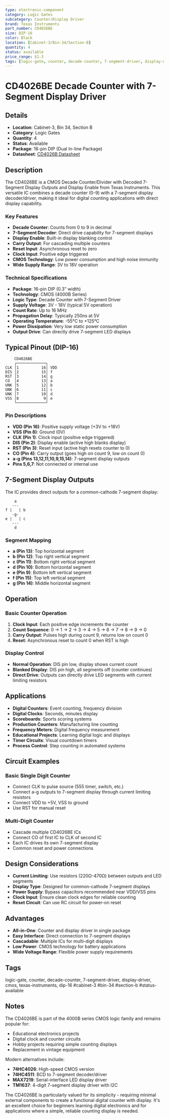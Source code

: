 ```yaml
---
type: electronic-component
category: Logic Gates
subcategory: Counter/Display Driver
brand: Texas Instruments
part_number: CD4026BE
size: DIP-16
color: Black
location: [Cabinet-3/Bin-34/Section-B]
quantity: 4
status: available
price_range: $1-3
tags: [logic-gate, counter, decade-counter, 7-segment-driver, display-driver, cmos, texas-instruments, dip-16, cabinet-3, bin-34, section-b, status-available]
---
```


# CD4026BE Decade Counter with 7-Segment Display Driver

## Details

- **Location**: Cabinet-3, Bin 34, Section B
- **Category**: Logic Gates
- **Quantity**: 4
- **Status**: Available
- **Package**: 16-pin DIP (Dual In-line Package)
- **Datasheet**: [CD4026B Datasheet](https://www.ti.com/lit/gpn/cd4026b)

## Description

The CD4026BE is a CMOS Decade Counter/Divider with Decoded 7-Segment Display Outputs and Display Enable from Texas Instruments. This versatile IC combines a decade counter (0-9) with a 7-segment display decoder/driver, making it ideal for digital counting applications with direct display capability.

### Key Features

- **Decade Counter**: Counts from 0 to 9 in decimal
- **7-Segment Decoder**: Direct drive capability for 7-segment displays
- **Display Enable**: Built-in display blanking control
- **Carry Output**: For cascading multiple counters
- **Reset Input**: Asynchronous reset to zero
- **Clock Input**: Positive edge triggered
- **CMOS Technology**: Low power consumption and high noise immunity
- **Wide Supply Range**: 3V to 18V operation

### Technical Specifications

- **Package**: 16-pin DIP (0.3" width)
- **Technology**: CMOS (4000B Series)
- **Logic Type**: Decade Counter with 7-Segment Driver
- **Supply Voltage**: 3V - 18V (typical 5V operation)
- **Count Rate**: Up to 16 MHz
- **Propagation Delay**: Typically 250ns at 5V
- **Operating Temperature**: -55°C to +125°C
- **Power Dissipation**: Very low static power consumption
- **Output Drive**: Can directly drive 7-segment LED displays

## Typical Pinout (DIP-16)

```
    CD4026BE
    ┌─────────────┐
CLK │1          16│ VDD
DIS │2          15│ f
RST │3          14│ g
CO  │4          13│ a
UNK │5          12│ b
UNK │6          11│ c
UNK │7          10│ d
VSS │8           9│ e
    └─────────────┘
```

### Pin Descriptions

- **VDD (Pin 16)**: Positive supply voltage (+3V to +18V)
- **VSS (Pin 8)**: Ground (0V)
- **CLK (Pin 1)**: Clock input (positive edge triggered)
- **DIS (Pin 2)**: Display enable (active high blanks display)
- **RST (Pin 3)**: Reset input (active high resets counter to 0)
- **CO (Pin 4)**: Carry output (goes high on count 9, low on count 0)
- **a-g (Pins 13,12,11,10,9,15,14)**: 7-segment display outputs
- **Pins 5,6,7**: Not connected or internal use

## 7-Segment Display Outputs

The IC provides direct outputs for a common-cathode 7-segment display:

```
    a
   ---
f |   | b
   -g-
e |   | c
   ---
    d
```

### Segment Mapping
- **a (Pin 13)**: Top horizontal segment
- **b (Pin 12)**: Top right vertical segment
- **c (Pin 11)**: Bottom right vertical segment
- **d (Pin 10)**: Bottom horizontal segment
- **e (Pin 9)**: Bottom left vertical segment
- **f (Pin 15)**: Top left vertical segment
- **g (Pin 14)**: Middle horizontal segment

## Operation

### Basic Counter Operation
1. **Clock Input**: Each positive edge increments the counter
2. **Count Sequence**: 0 → 1 → 2 → 3 → 4 → 5 → 6 → 7 → 8 → 9 → 0
3. **Carry Output**: Pulses high during count 9, returns low on count 0
4. **Reset**: Asynchronous reset to count 0 when RST is high

### Display Control
- **Normal Operation**: DIS pin low, display shows current count
- **Blanked Display**: DIS pin high, all segments off (counter continues)
- **Direct Drive**: Outputs can directly drive LED segments with current limiting resistors

## Applications

- **Digital Counters**: Event counting, frequency division
- **Digital Clocks**: Seconds, minutes display
- **Scoreboards**: Sports scoring systems
- **Production Counters**: Manufacturing line counting
- **Frequency Meters**: Digital frequency measurement
- **Educational Projects**: Learning digital logic and displays
- **Timer Circuits**: Visual countdown timers
- **Process Control**: Step counting in automated systems

## Circuit Examples

### Basic Single Digit Counter
- Connect CLK to pulse source (555 timer, switch, etc.)
- Connect a-g outputs to 7-segment display through current limiting resistors
- Connect VDD to +5V, VSS to ground
- Use RST for manual reset

### Multi-Digit Counter
- Cascade multiple CD4026BE ICs
- Connect CO of first IC to CLK of second IC
- Each IC drives its own 7-segment display
- Common reset and power connections

## Design Considerations

- **Current Limiting**: Use resistors (220Ω-470Ω) between outputs and LED segments
- **Display Type**: Designed for common-cathode 7-segment displays
- **Power Supply**: Bypass capacitors recommended near VDD/VSS pins
- **Clock Input**: Ensure clean clock edges for reliable counting
- **Reset Circuit**: Can use RC circuit for power-on reset

## Advantages

- **All-in-One**: Counter and display driver in single package
- **Easy Interface**: Direct connection to 7-segment displays
- **Cascadable**: Multiple ICs for multi-digit displays
- **Low Power**: CMOS technology for battery applications
- **Wide Voltage Range**: Flexible power supply requirements

## Tags

logic-gate, counter, decade-counter, 7-segment-driver, display-driver, cmos, texas-instruments, dip-16 #cabinet-3 #bin-34 #section-b #status-available

## Notes

The CD4026BE is part of the 4000B series CMOS logic family and remains popular for:
- Educational electronics projects
- Digital clock and counter circuits
- Hobby projects requiring simple counting displays
- Replacement in vintage equipment

Modern alternatives include:
- **74HC4026**: High-speed CMOS version
- **74HC4511**: BCD to 7-segment decoder/driver
- **MAX7219**: Serial-interface LED display driver
- **TM1637**: 4-digit 7-segment display driver with I2C

The CD4026BE is particularly valued for its simplicity - requiring minimal external components to create a functional digital counter with display. It's an excellent choice for beginners learning digital electronics and for applications where a simple, reliable counting display is needed.
